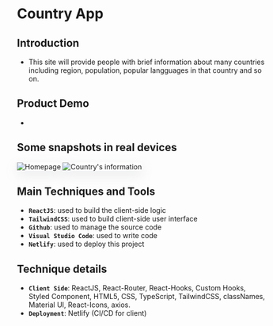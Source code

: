 # Country App

## Introduction

-   This site will provide people with brief information about many countries including region, population, popular langguages in that country and so on.

## Product Demo

-

## Some snapshots in real devices

<img src="https://country-project.s3.eu-north-1.amazonaws.com/homepage.png" alt="Homepage" style='box-shadow: rgba(149, 157, 165, 0.2) 0px 8px 24px;'/>

<img src="https://country-project.s3.eu-north-1.amazonaws.com/detailpage.png" alt="Country's information" style='box-shadow: rgba(149, 157, 165, 0.2) 0px 8px 24px;' />

## Main Techniques and Tools

-   **`ReactJS`**: used to build the client-side logic
-   **`TailwindCSS`**: used to build client-side user interface
-   **`Github`**: used to manage the source code
-   **`Visual Studio Code`**: used to write code
-   **`Netlify`**: used to deploy this project

## Technique details

-   **`Client Side`**: ReactJS, React-Router, React-Hooks, Custom Hooks, Styled Component, HTML5, CSS, TypeScript, TailwindCSS, classNames, Material UI, React-Icons, axios.
-   **`Deployment`**: Netlify (CI/CD for client)
